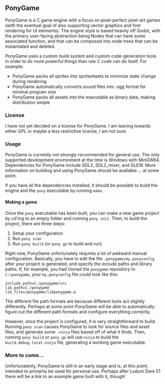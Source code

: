 ## PonyGame
PonyGame is a C game engine with a focus on pixel-perfect pixel-art games (with the eventual goal of
also supporting vector graphics and font rendering for UI elements). The engine style is based heavily
off Godot, with the primary user-facing abstraction being Nodes that can have some associated function,
and that can be composed into node trees that can be instantiated and deleted.

PonyGame uses a custom build system and custom code-generation tools in order to do more powerful things
than raw C code can do itself. For example:
- PonyGame packs all sprites into spritesheets to minimize state change during rendering
- PonyGame automatically converts sound files into .ogg format for minimal program size
- PonyGame packs all assets into the executable as binary data, making distribution simple

### License

I have not yet decided on a license for PonyGame. I am leaning towards either GPL or maybe a less
restrictive license, I am not sure.

### Usage
PonyGame is currently not strongly recommended for general use. The only supported development environment
at the time is Windows with MinGW64. Dependencies for PonyGame include SDL2, SDL2_mixer, and GLEW. More
information on building and using PonyGame should be available ... at some point.

If you have all the dependencies installed, it should be possible to build the engine and the `pony`
executable by running `make`.

#### Making a game
Once the `pony` executable has been built, you can make a new game project by cd'ing to an empty
folder and running `pony init`. Then, to build the project, there are three steps:

1. Setup your configuration
2. Run `pony scan`
3. Run `pony build` (or `pony go` to build and run)

Right now, PonyGame unfortunately requires a lot of awkward manual configuration. Basically, you
have to edit the file `.ponygame/my.ponyconfig` after your project is generated, and specify the
include paths and library paths. If, for example, you had cloned the `ponygame` repository
to `C:\ponygame`, your `my.ponyconfig` file could look like this:
```
include_path=C:/ponygame/src
lib_path=C:/ponygame
lib_file=/ponygame/libponygame.a
```
The different file path formats are because different tools act slightly differently. Perhaps
at some point PonyGame will be able to automatically figure out the different path formats and
configure everything correctly.

However, once the project is configured, it is very straightforward to build. Running `pony scan`
causes PonyGame to look for source files and asset files, and generate some `.ninja` files based
off of what it finds. Then, running `pony build` or `pony go` will use `ninja` to build the
`build.debug.local.ninja` file, generating a working game executable.

### More to come...
Unfortunatenly, PonyGame is still in an early stage and is, at this point, intended to primarily be
used for personal use. Perhaps after Ludum Dare 51 there will be a link to an example game built
with it, though!
